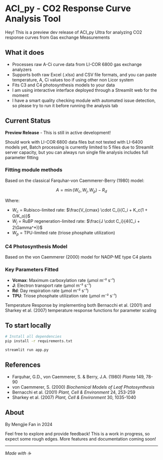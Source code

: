 # ACI_py - CO2 Response Curve Analysis Tool

Hey! This is a preview dev release of ACI_py Ultra for analyzing CO2 response curves from Gas exchange Measurements

## What it does
- Processes raw A-Ci curve data from LI-COR 6800 gas exchange analyzers
- Supports both raw Excel (.xlsx) and CSV file formats, and you can paste temperature, A, Ci values too if using other non Licor system
- Fits C3 and C4 photosynthesis models to your data
- I am using interactive interface deployed through a Streamlit web for the moment
- I have a smart quality checking module with automated issue detection, so please try to run it before running the analysis tab

## Current Status
**Preview Release** - This is still in active development!

Should work with LI-COR 6800 data files but not tested with LI-6400 models yet, 
Batch processing is currently limited to 5 files due to Streamlit server capacity, but you can always run single file analysis includes full parameter fitting

### Fitting module methods
Based on the classical Farquhar-von Caemmerer-Berry (1980) model:

$$A = \min(W_c, W_j, W_p) - R_d$$

Where:
- $W_c$ = Rubisco-limited rate: $\frac{V_{cmax} \cdot C_i}{C_i + K_c(1 + O/K_o)}$
- $W_j$ = RuBP regeneration-limited rate: $\frac{J \cdot C_i}{4(C_i + 2\Gamma^*)}$
- $W_p$ = TPU-limited rate (triose phosphate utilization)

### C4 Photosynthesis Model
Based on the von Caemmerer (2000) model for NADP-ME type C4 plants

### Key Parameters Fitted
- **Vcmax**: Maximum carboxylation rate (μmol m⁻² s⁻¹)
- **J**: Electron transport rate (μmol m⁻² s⁻¹)
- **Rd**: Day respiration rate (μmol m⁻² s⁻¹)
- **TPU**: Triose phosphate utilization rate (μmol m⁻² s⁻¹)

Temperature Response by implementing both Bernacchi et al. (2001) and Sharkey et al. (2007) temperature response functions for parameter scaling

## To start locally
```bash
# Install all dependencies
pip install -r requirements.txt

streamlit run app.py
```

## References
- Farquhar, G.D., von Caemmerer, S. & Berry, J.A. (1980) *Planta* 149, 78-90
- von Caemmerer, S. (2000) *Biochemical Models of Leaf Photosynthesis*
- Bernacchi et al. (2001) *Plant, Cell & Environment* 24, 253-259
- Sharkey et al. (2007) *Plant, Cell & Environment* 30, 1035-1040

## About
By Mengjie Fan in 2024

Feel free to explore and provide feedback! This is a work in progress, so expect some rough edges. More features and documentation coming soon!

---
*Made with ☕*